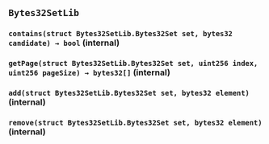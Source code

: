 ## `Bytes32SetLib`

### `contains(struct Bytes32SetLib.Bytes32Set set, bytes32 candidate) → bool` (internal)

### `getPage(struct Bytes32SetLib.Bytes32Set set, uint256 index, uint256 pageSize) → bytes32[]` (internal)

### `add(struct Bytes32SetLib.Bytes32Set set, bytes32 element)` (internal)

### `remove(struct Bytes32SetLib.Bytes32Set set, bytes32 element)` (internal)
